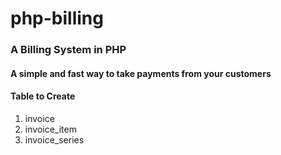 # php-billing
### A Billing System in PHP
#### A simple and fast way to take payments from your customers

#### Table to Create
1. invoice
2. invoice_item
3. invoice_series
